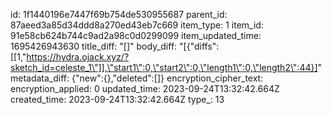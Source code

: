 id: 1f1440196e7447f69b754de530955687
parent_id: 87aeed3a85d34ddd8a270ed43eb7c669
item_type: 1
item_id: 91e58cb624b744c9ad2a98c0d0299099
item_updated_time: 1695426943630
title_diff: "[]"
body_diff: "[{\"diffs\":[[1,\"https://hydra.ojack.xyz/?sketch_id=celeste_1\"]],\"start1\":0,\"start2\":0,\"length1\":0,\"length2\":44}]"
metadata_diff: {"new":{},"deleted":[]}
encryption_cipher_text: 
encryption_applied: 0
updated_time: 2023-09-24T13:32:42.664Z
created_time: 2023-09-24T13:32:42.664Z
type_: 13
